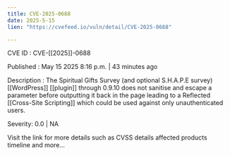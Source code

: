```yaml
---
title: CVE-2025-0688
date: 2025-5-15
lien: "https://cvefeed.io/vuln/detail/CVE-2025-0688"

---
```


CVE ID : CVE-[[2025]]-0688

Published :  May 15
2025
8:16 p.m. | 43 minutes ago

Description : The Spiritual Gifts Survey (and optional S.H.A.P.E survey) [[WordPress]] [[plugin]] through 0.9.10 does not sanitise and escape a parameter before outputting it back in the page
leading to a Reflected [[Cross-Site Scripting]] which could be used against only unauthenticated users.

Severity: 0.0 | NA

Visit the link for more details
such as CVSS details
affected products
timeline
and more...
